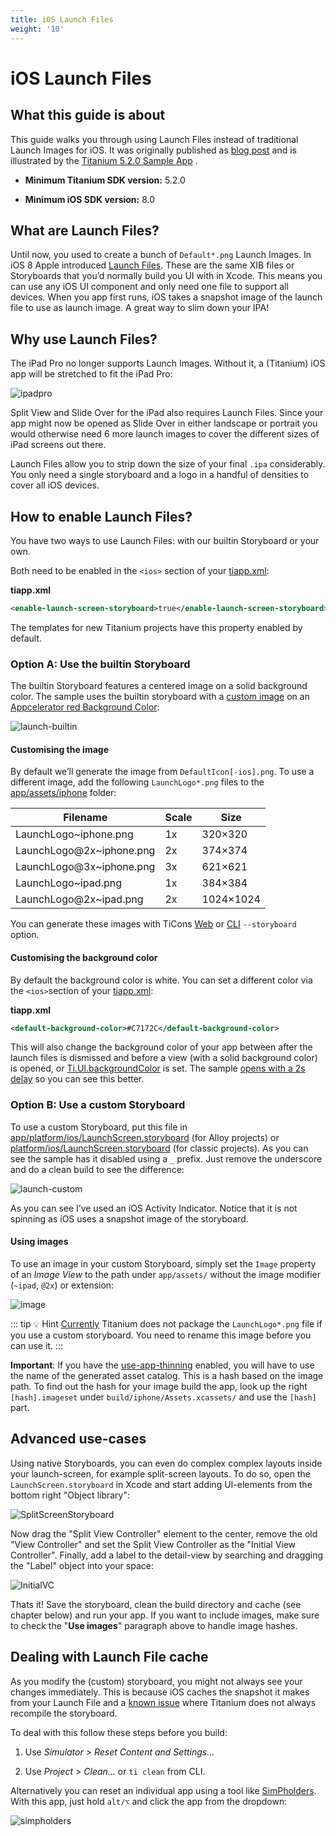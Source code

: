 ```yaml
---
title: iOS Launch Files
weight: '10'
---
```


# iOS Launch Files

## What this guide is about

This guide walks you through using Launch Files instead of traditional Launch Images for iOS. It was originally published as [blog post](http://www.appcelerator.com/blog/2016/02/titanium-5-2-0-launch-files-ipad-pro-slide-over-and-split-view/) and is illustrated by the [Titanium 5.2.0 Sample App](https://github.com/appcelerator-developer-relations/appc-sample-ti520) .

* **Minimum Titanium SDK version:** 5.2.0

* **Minimum iOS SDK version:** 8.0

## What are Launch Files?

Until now, you used to create a bunch of `Default*.png` Launch Images. In iOS 8 Apple introduced [Launch Files](https://developer.apple.com/library/ios/documentation/UserExperience/Conceptual/MobileHIG/LaunchImages.html). These are the same XIB files or Storyboards that you’d normally build you UI with in Xcode. This means you can use any iOS UI component and only need one file to support all devices. When you app first runs, iOS takes a snapshot image of the launch file to use as launch image. A great way to slim down your IPA!

## Why use Launch Files?

The iPad Pro no longer supports Launch Images. Without it, a (Titanium) iOS app will be stretched to fit the iPad Pro:

![ipadpro](./ipadpro.png)

Split View and Slide Over for the iPad also requires Launch Files. Since your app might now be opened as Slide Over in either landscape or portrait you would otherwise need 6 more launch images to cover the different sizes of iPad screens out there.

Launch Files allow you to strip down the size of your final `.ipa` considerably. You only need a single storyboard and a logo in a handful of densities to cover all iOS devices.

## How to enable Launch Files?

You have two ways to use Launch Files: with our builtin Storyboard or your own.

Both need to be enabled in the `<ios>` section of your [tiapp.xml](https://github.com/appcelerator-developer-relations/appc-sample-ti520/blob/master/tiapp.xml#L28):

**tiapp.xml**

```xml
<enable-launch-screen-storyboard>true</enable-launch-screen-storyboard>
```

The templates for new Titanium projects have this property enabled by default.

### Option A: Use the builtin Storyboard

The builtin Storyboard features a centered image on a solid background color. The sample uses the builtin storyboard with a [custom image](https://github.com/appcelerator-developer-relations/appc-sample-ti520/tree/master/app/assets/iphone) on an [Appcelerator red Background Color](https://github.com/appcelerator-developer-relations/appc-sample-ti520/blob/master/tiapp.xml#L31):

![launch-builtin](./launch-builtin.png)

#### Customising the image

By default we’ll generate the image from `DefaultIcon[-ios].png`. To use a different image, add the following `LaunchLogo*.png` files to the [app/assets/iphone](https://github.com/appcelerator-developer-relations/appc-sample-ti520/tree/master/app/assets/iphone) folder:

| Filename | Scale | Size |
| --- | --- | --- |
| LaunchLogo~iphone.png | 1x | 320×320 |
| LaunchLogo@2x~iphone.png | 2x | 374×374 |
| LaunchLogo@3x~iphone.png | 3x | 621×621 |
| LaunchLogo~ipad.png | 1x | 384×384 |
| LaunchLogo@2x~ipad.png | 2x | 1024×1024 |

You can generate these images with TiCons [Web](http://ticons.fokkezb.nl/) or [CLI](https://www.npmjs.com/package/ticons) `--storyboard` option.

#### Customising the background color

By default the background color is white. You can set a different color via the `<ios>`section of your [tiapp.xml](https://github.com/appcelerator-developer-relations/appc-sample-ti520/blob/master/tiapp.xml#L31):

**tiapp.xml**

```xml
<default-background-color>#C7172C</default-background-color>
```

This will also change the background color of your app between after the launch files is dismissed and before a view (with a solid background color) is opened, or [Ti.UI.backgroundColor](#!/api/Titanium.UI-property-backgroundColor) is set. The sample [opens with a 2s delay](https://github.com/appcelerator-developer-relations/appc-sample-ti520/blob/master/app/controllers/index.js#L23-L30) so you can see this better.

### Option B: Use a custom Storyboard

To use a custom Storyboard, put this file in [app/platform/ios/LaunchScreen.storyboard](https://github.com/tidev/titanium_mobile/blob/master/iphone/iphone/LaunchScreen.storyboard) (for Alloy projects) or [platform/ios/LaunchScreen.storyboard](https://github.com/tidev/titanium_mobile/blob/master/iphone/iphone/LaunchScreen.storyboard) (for classic projects). As you can see the sample has it disabled using a `_` prefix. Just remove the underscore and do a clean build to see the difference:

![launch-custom](./launch-custom.png)

As you can see I’ve used an iOS Activity Indicator. Notice that it is not spinning as iOS uses a snapshot image of the storyboard.

#### Using images

To use an image in your custom Storyboard, simply set the `Image` property of an _Image View_ to the path under `app/assets/` without the image modifier (`~ipad`, `@2x`) or extension:

![image](./image.png)

::: tip 💡 Hint
[Currently](https://jira-archive.titaniumsdk.com/TIMOB-20429) Titanium does not package the `LaunchLogo*.png` file if you use a custom storyboard. You need to rename this image before you can use it.
:::

**Important**: If you have the [use-app-thinning](/guide/Titanium_SDK/Titanium_SDK_Guide/Appendices/tiapp.xml_and_timodule.xml_Reference/#use-app-thinning) enabled, you will have to use the name of the generated asset catalog. This is a hash based on the image path. To find out the hash for your image build the app, look up the right `[hash].imageset` under `build/iphone/Assets.xcassets/` and use the `[hash]` part.

## Advanced use-cases

Using native Storyboards, you can even do complex complex layouts inside your launch-screen, for example split-screen layouts. To do so, open the `LaunchScreen.storyboard` in Xcode and start adding UI-elements from the bottom right "Object library":

![SplitScreenStoryboard](./SplitScreenStoryboard.png)

Now drag the "Split View Controller" element to the center, remove the old "View Controller" and set the Split View Controller as the "Initial View Controller". Finally, add a label to the detail-view by searching and dragging the "Label" object into your space:

![InitialVC](./InitialVC.png)

Thats it! Save the storyboard, clean the build directory and cache (see chapter below) and run your app. If you want to include images, make sure to check the "**Use images**" paragraph above to handle image hashes.

## Dealing with Launch File cache

As you modify the (custom) storyboard, you might not always see your changes immediately. This is because iOS caches the snapshot it makes from your Launch File and a [known issue](https://jira-archive.titaniumsdk.com/TIMOB-20430) where Titanium does not always recompile the storyboard.

To deal with this follow these steps before you build:

1. Use _Simulator > Reset Content and Settings…_

2. Use _Project > Clean…_ or `ti clean` from CLI.

Alternatively you can reset an individual app using a tool like [SimPholders](https://simpholders.com/). With this app, just hold `alt/⌥` and click the app from the dropdown:

![simpholders](./simpholders.png)
